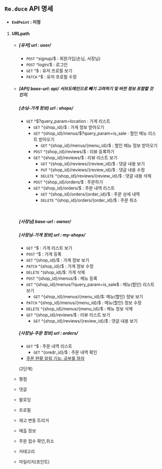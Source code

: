 ## `Re.duce` API 명세

- #### `EndPoint` : 미정

1. #### URLpath

   - ##### [유저] url : user/

     - `POST` ^signup/$ : 회원가입(손님, 사장님)
     - `POST` ^login/$ : 로그인
     - `GET`  ^$ : 유저 프로필 보기
     - `PATCH` ^$ : 유저 프로필 수정

   - ##### [API] base-url: api/ 서브도메인으로 빼기 고려하기 및 버전 정보 포함할 것 인지.

     ##### [손님-가게 정보] url : shops/

     - `GET` ^$?query_param=location : 가게 리스트
       - `GET` ^{shop_id}/$ : 가게 정보 받아오기
       - `GET` ^{shop_id}/menus/$?query_param=is_sale : 할인 메뉴 리스트 받아오기
         - `GET` ^{shop_id}/menus/{menu_id}/$ : 할인 메뉴 정보 받아오기
       - `POST` ^{shop_id}/reviews/$ : 리뷰 등록하기
       - `GET` ^{shop_id}/reviews/$ : 리뷰 리스트 보기 
         - `GET` ^{shop_id}/reviews/{review_id}/$ : 댓글 내용 보기
         - `PUT` ^{shop_id}/reviews/{review_id}/$ : 댓글 내용 수정
         - `DELETE` ^{shop_id}/reviews/{review_id}/$ : 댓글 내용 삭제
       - `POST` ^{shop_id}/orders/$ : 주문하기
       - `GET` ^{shop_id}/orders/$ : 주문 내역 리스트
         - `GET` ^{shop_id}/orders/{order_id}/$ : 주문 상세 내역
         - `DELETE` ^{shop_id}/orders/{order_id}/$ : 주문 취소

     ​

     ##### [사장님] base-url : owner/

     ##### [사장님-가게 정보] url : my-shops/

     - `GET` ^$ : 가게 리스트 보기 
     - `POST` ^$ : 가게 등록
     - `GET` ^{shop_id}/$ : 가게 정보 보기
     - `PATCH` ^{shop_id}/$ : 가게 정보 수정
     - `DELETE` ^(shop_id)/$: 가게 삭제
     - `POST` ^{shop_id}/menus/$ : 메뉴 등록
     - `GET` ^{shop_id}/menus/?query_param=is_sale$ : 메뉴(할인) 리스트 보기
       - `GET` ^{shop_id}/menus/{menu_id}/$: 메뉴(할인) 정보 보기
     - `PATCH` ^{shop_id}/menus/{menu_id}/$ : 메뉴(할인) 정보 수정
     - `DELETE` ^{shop_id}/menus/{menu_id}/$ : 메뉴 정보 삭제
     - `GET` ^{shop_id}/reviews/$ : 리뷰 리스트 보기 
       - `GET` ^{shop_id}/reviews/{review_id}/$ : 댓글 내용 보기

     ##### [사장님-주문 정보] url : orders/

     - `GET` ^$ : 주문 내역 리스트
       - `GET` ^{oredr_id}/$ : 주문 내역 확인
     - <u>주문 현황 알림 기능: 공부를 하자</u>

      (2단계)

   - 평점

   - 댓글

   - 팔로잉

   - 프로필

   - 재고 변동 트리거

   - 매출 정보

   - 주문 접수 확인,취소 

   - 카테고리

   - 마일리지(포인트)

   ​

